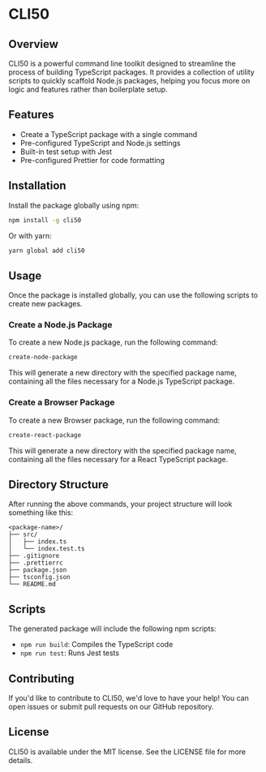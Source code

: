 # CLI50

## Overview

CLI50 is a powerful command line toolkit designed to streamline the process of building TypeScript packages. It provides a collection of utility scripts to quickly scaffold Node.js packages, helping you focus more on logic and features rather than boilerplate setup.

## Features

- Create a TypeScript package with a single command
- Pre-configured TypeScript and Node.js settings
- Built-in test setup with Jest
- Pre-configured Prettier for code formatting

## Installation

Install the package globally using npm:

```bash
npm install -g cli50
```

Or with yarn:

```bash
yarn global add cli50
```

## Usage

Once the package is installed globally, you can use the following scripts to create new packages.

### Create a Node.js Package

To create a new Node.js package, run the following command:

```bash
create-node-package
```

This will generate a new directory with the specified package name, containing all the files necessary for a Node.js TypeScript package.

### Create a Browser Package

To create a new Browser package, run the following command:

```bash
create-react-package
```

This will generate a new directory with the specified package name, containing all the files necessary for a React TypeScript package.

## Directory Structure

After running the above commands, your project structure will look something like this:

```plaintext
<package-name>/
├── src/
│   ├── index.ts
│   └── index.test.ts
├── .gitignore
├── .prettierrc
├── package.json
├── tsconfig.json
└── README.md
```

## Scripts

The generated package will include the following npm scripts:

- `npm run build`: Compiles the TypeScript code
- `npm run test`: Runs Jest tests

## Contributing

If you'd like to contribute to CLI50, we'd love to have your help! You can open issues or submit pull requests on our GitHub repository.

## License

CLI50 is available under the MIT license. See the LICENSE file for more details.
